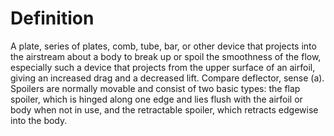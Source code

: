 # Definition

A plate, series of plates, comb, tube, bar, or other device that
projects into the airstream about a body to break up or spoil the
smoothness of the flow, especially such a device that projects from the
upper surface of an airfoil, giving an increased drag and a decreased
lift. Compare deflector, sense (a). Spoilers are normally movable and
consist of two basic types: the flap spoiler, which is hinged along one
edge and lies flush with the airfoil or body when not in use, and the
retractable spoiler, which retracts edgewise into the body.
